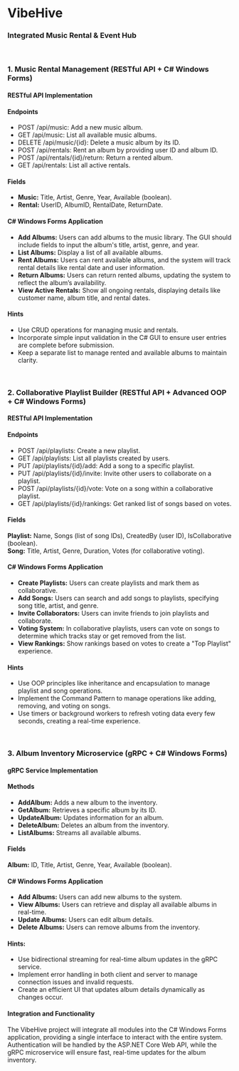 # VibeHive

### Integrated Music Rental &amp; Event Hub
<br>

### 1. Music Rental Management (RESTful API + C# Windows Forms)
#### RESTful API Implementation

#### Endpoints

- POST /api/music: Add a new music album.
- GET /api/music: List all available music albums.
- DELETE /api/music/{id}: Delete a music album by its ID.
- POST /api/rentals: Rent an album by providing user ID and album ID.
- POST /api/rentals/{id}/return: Return a rented album.
- GET /api/rentals: List all active rentals.
#### Fields

- **Music:** Title, Artist, Genre, Year, Available (boolean).<br>
- **Rental:** UserID, AlbumID, RentalDate, ReturnDate.
#### C# Windows Forms Application

- **Add Albums:** Users can add albums to the music library. The GUI should include fields to input the album's title, artist, genre, and year.
- **List Albums:** Display a list of all available albums.
- **Rent Albums:** Users can rent available albums, and the system will track rental details like rental date and user information.
- **Return Albums:** Users can return rented albums, updating the system to reflect the album’s availability.
- **View Active Rentals:** Show all ongoing rentals, displaying details like customer name, album title, and rental dates.

#### Hints

- Use CRUD operations for managing music and rentals.
- Incorporate simple input validation in the C# GUI to ensure user entries are complete before submission.
- Keep a separate list to manage rented and available albums to maintain clarity.
<br>

### 2. Collaborative Playlist Builder (RESTful API + Advanced OOP + C# Windows Forms)
#### RESTful API Implementation

#### Endpoints
- POST /api/playlists: Create a new playlist.
- GET /api/playlists: List all playlists created by users.
- PUT /api/playlists/{id}/add: Add a song to a specific playlist.
- PUT /api/playlists/{id}/invite: Invite other users to collaborate on a playlist.
- POST /api/playlists/{id}/vote: Vote on a song within a collaborative playlist.
- GET /api/playlists/{id}/rankings: Get ranked list of songs based on votes.
#### Fields

**Playlist:** Name, Songs (list of song IDs), CreatedBy (user ID), IsCollaborative (boolean).<br>
**Song:** Title, Artist, Genre, Duration, Votes (for collaborative voting).

#### C# Windows Forms Application

- **Create Playlists:** Users can create playlists and mark them as collaborative.
- **Add Songs:** Users can search and add songs to playlists, specifying song title, artist, and genre.
- **Invite Collaborators:** Users can invite friends to join playlists and collaborate.
- **Voting System:** In collaborative playlists, users can vote on songs to determine which tracks stay or get removed from the list.
- **View Rankings:** Show rankings based on votes to create a "Top Playlist" experience.

#### Hints

- Use OOP principles like inheritance and encapsulation to manage playlist and song operations.
- Implement the Command Pattern to manage operations like adding, removing, and voting on songs.
- Use timers or background workers to refresh voting data every few seconds, creating a real-time experience.
<br>

### 3. Album Inventory Microservice (gRPC + C# Windows Forms)
#### gRPC Service Implementation

#### Methods
- **AddAlbum:** Adds a new album to the inventory.
- **GetAlbum:** Retrieves a specific album by its ID.
- **UpdateAlbum:** Updates information for an album.
- **DeleteAlbum:** Deletes an album from the inventory.
- **ListAlbums:** Streams all available albums.
#### Fields

**Album:** ID, Title, Artist, Genre, Year, Available (boolean).
#### C# Windows Forms Application

- **Add Albums:** Users can add new albums to the system.
- **View Albums:** Users can retrieve and display all available albums in real-time.
- **Update Albums:** Users can edit album details.
- **Delete Albums:** Users can remove albums from the inventory.

#### Hints:

- Use bidirectional streaming for real-time album updates in the gRPC service.
- Implement error handling in both client and server to manage connection issues and invalid requests.
- Create an efficient UI that updates album details dynamically as changes occur.
#### Integration and Functionality
The VibeHive project will integrate all modules into the C# Windows Forms application, providing a single interface to interact with the entire system. Authentication will be handled by the ASP.NET Core Web API, while the gRPC microservice will ensure fast, real-time updates for the album inventory.

